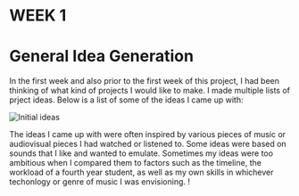 # WEEK 1
# General Idea Generation

In the first week and also prior to the first week of this project, I had been thinking of what kind of projects I would like to make. I made multiple lists of prject ideas. 
Below is a list of some of the ideas I came up with: 

![Initial ideas](https://github.com/2504822K/mysonicartsdocumentation.io/assets/145678268/e0c74380-a44c-4136-a4a9-b3c5efc3fc10)

The ideas I came up with were often inspired by various pieces of music or audiovisual pieces I had watched or listened to. Some ideas were based on sounds that I like and wanted to emulate. 
Sometimes my ideas were too ambitious when I compared them to factors such as the timeline, the workload of a fourth year student, as well as my own skills in whichever techonlogy or genre of music I was envisioning. !
